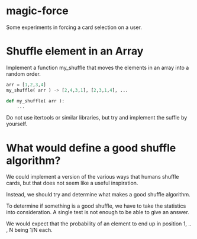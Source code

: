 # magic-force
Some experiments in forcing a card selection on a user.

# Shuffle element in an Array

Implement a function my_shuffle that moves the elements in an array into a random order.

``` python
arr = [1,2,3,4]
my_shuffle( arr ) -> [2,4,3,1], [2,3,1,4], ...

def my_shuffle( arr ):
    ...
```

Do not use itertools or similar libraries, but try and implement the suffle by yourself.

# What would define a good shuffle algorithm?

We could implement a version of the various ways that humans shuffle cards, but that does not seem like a useful inspiration.

Instead, we should try and determine what makes a good shuffle algorithm.

To determine if something is a good shuffle, we have to take
the statistics into consideration.
A single test is not enough to be able to give an answer.

We would expect that the probability of an element to end up
in position 1, .. , N being 1/N each.





